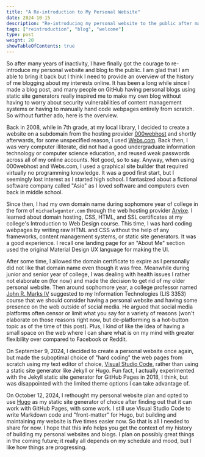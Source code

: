 ```yaml
---
title: "A Re-introduction to My Personal Website"
date: 2024-10-15
description: "Re-introducing my personal website to the public after many years of inactivity and moving to various platforms"
tags: ["reintroduction", "blog", "welcome"]
type: post
weight: 20
showTableOfContents: true
---
```


So after many years of inactivity, I have finally got the courage to re-introduce my personal website and blog to the public. I am glad that I am able to bring it back but I think I need to provide an overview of the history of me blogging about my interests online. It has been a long while since I made a blog post, and many people on GitHub having personal blogs using static site generators really inspired me to make my own blog without having to worry about security vulnerabilities of content management systems or having to manually hand code webpages entirely from scratch. So without further ado, here is the overview.

Back in 2008, while in 7th grade, at my local library, I decided to create a website on a subdomain from the hosting provider [000webhost](https://www.000webhost.com) and shortly afterwards, for some unspecified reason, I used [Webs.com](https://webs.com). Back then, I was very computer illiterate, did not had a good undergraduate information technology or computer science education, and reused weak passwords across all of my online accounts. Not good, so to say. Anyway, when using 000webhost and Webs.com, I used a graphical site builder that required virtually no programming knowledge. It was a good first start, but I seemingly lost interest as I started high school. I fantasized about a fictional software company called "Asio" as I loved software and computers even back in middle school.

Since then, I had my own domain name during sophomore year of college in the form of `michaelwgunter.com` through the web hosting provider [Arvixe](https://arvixe.com). I learned about domain hosting, CSS, HTML, and SSL certificates at my college's Introduction to Web Design course. This time, I was hard coding webpages by writing raw HTML and CSS without the help of any frameworks, content management systems, or static site generators. It was a good experience. I recall one landing page for an "About Me" section used the original Material Design UX language for making the UI.

After some time, I allowed the domain certificate to expire as I personally did not like that domain name even though it was free. Meanwhile during junior and senior year of college, I was dealing with health issues I rather not elaborate on (for now) and made the decision to get rid of my older personal website. Then around sophomore year, a college professor named [John R. Marks IV](https://jrm4.com) suggested to my Information Technologies (LIS 3353) course that we should consider having a personal website and having some presence on the web outside of social media. He argued that social media platforms often censor or limit what you say for a variety of reasons (won't elaborate on those reasons right now, but de-platforming is a hot-button topic as of the time of this post). Plus, I kind of like the idea of having a small space on the web where I can share what is on my mind with greater flexibility over compared to Facebook or Reddit.

On September 9, 2024, I decided to create a personal website once again, but made the suboptimal choice of "hard coding" the web pages from scratch using my text editor of choice, [Visual Studio Code](https://code.visualstudio.com), rather than using a static site generator like Jekyll or Hugo. Fun fact, I actually experimented with the Jekyll static site generator for GitHub Pages in 2018, I think, but was disappointed with the limited theme options I can take advantage of.

On October 12, 2024, I rethought my personal website plan and opted to use [Hugo](https://gohugo.io) as my static site generator of choice after finding out that it can work with GitHub Pages, with some work. I still use Visual Studio Code to write Markdown code and "front-matter" for Hugo, but building and maintaining my website is five times easier now. So that is all I needed to share for now. I hope that this info helps you get the context of my history of building my personal websites and blogs. I plan on possibly great things in the coming future; it really all depends on my schedule and mood, but I like how things are progressing.
